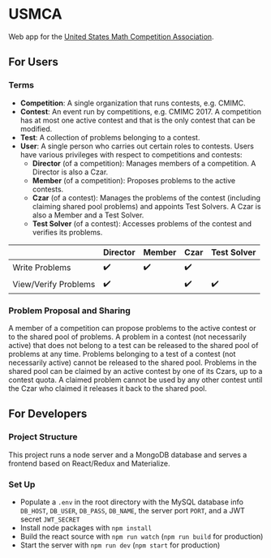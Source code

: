 # USMCA
Web app for the [United States Math Competition Association](usmath.org).

## For Users

### Terms
* **Competition**: A single organization that runs contests, e.g. CMIMC.
* **Contest**: An event run by competitions, e.g. CMIMC 2017. A competition has at most one active contest and that is the only contest that can be modified. 
* **Test**: A collection of problems belonging to a contest. 
* **User**: A single person who carries out certain roles to contests. Users have various privileges with respect to competitions and contests:
  * **Director** (of a competition): Manages members of a competition. A Director is also a Czar.
  * **Member** (of a competition): Proposes problems to the active contests.
  * **Czar** (of a contest): Manages the problems of the contest (including claiming shared pool problems) and appoints Test Solvers. A Czar is also a Member and a Test Solver. 
  * **Test Solver** (of a contest): Accesses problems of the contest and verifies its problems.

| | Director | Member | Czar | Test Solver |
| - | - | - | - | - |
| Write Problems | :heavy_check_mark: | :heavy_check_mark: | :heavy_check_mark: | |
| View/Verify Problems | :heavy_check_mark: | | :heavy_check_mark: | :heavy_check_mark: |

### Problem Proposal and Sharing
A member of a competition can propose problems to the active contest or to the shared pool of problems. A problem in a contest (not necessarily active) that does not belong to a test can be released to the shared pool of problems at any time. Problems belonging to a test of a contest (not necessarily active) cannot be released to the shared pool. Problems in the shared pool can be claimed by an active contest by one of its Czars, up to a contest quota. A claimed problem cannot be used by any other contest until the Czar who claimed it releases it back to the shared pool. 

## For Developers

### Project Structure
This project runs a node server and a MongoDB database and serves a frontend based on React/Redux and Materialize. 

### Set Up

* Populate a `.env` in the root directory with the MySQL database info `DB_HOST`, `DB_USER`, `DB_PASS`, `DB_NAME`, the server port `PORT`, and a JWT secret `JWT_SECRET`
* Install node packages with `npm install`
* Build the react source with `npm run watch` (`npm run build` for production)
* Start the server with `npm run dev` (`npm start` for production)
